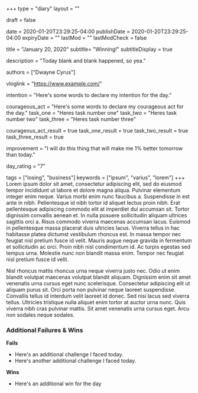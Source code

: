 +++
type = "diary"
layout = ""

draft = false

date = 2020-01-20T23:29:25-04:00
publishDate = 2020-01-20T23:29:25-04:00
expiryDate = ""
lastMod = ""
lastModCheck = false

title = "January 20, 2020"
subtitle= "Winning!"
subtitleDisplay = true

description = "Today blank and blank happened, so yea."

authors = ["Dwayne Cyrus"]

vloglink = "https://www.example.com/"

intention = "Here's some words to declare my intention for the day."

courageous_act = "Here's some words to declare my courageous act for the day."
task_one = "Heres task number one"
task_two = "Heres task number two"
task_three = "Heres task number three"

courageous_act_result = true
task_one_result = true
task_two_result = true
task_three_result = true

improvement = "I will do this thing that will make me 1% better tomorrow than today."

day_rating = "7"

tags = ["losing", "business"]
keywords = ["ipsum", "varius", "lorem"]
+++
Lorem ipsum dolor sit amet, consectetur adipiscing elit, sed do eiusmod tempor incididunt ut labore et dolore magna aliqua. Pulvinar elementum integer enim neque. Varius morbi enim nunc faucibus a. Suspendisse in est ante in nibh. Pellentesque id nibh tortor id aliquet lectus proin nibh. Erat pellentesque adipiscing commodo elit at imperdiet dui accumsan sit. Tortor dignissim convallis aenean et. In nulla posuere sollicitudin aliquam ultrices sagittis orci a. Risus commodo viverra maecenas accumsan lacus. Euismod in pellentesque massa placerat duis ultricies lacus. Viverra tellus in hac habitasse platea dictumst vestibulum rhoncus est. In massa tempor nec feugiat nisl pretium fusce id velit. Mauris augue neque gravida in fermentum et sollicitudin ac orci. Proin nibh nisl condimentum id. Ac turpis egestas sed tempus urna. Molestie nunc non blandit massa enim. Tempor nec feugiat nisl pretium fusce id velit.

Nisl rhoncus mattis rhoncus urna neque viverra justo nec. Odio ut enim blandit volutpat maecenas volutpat blandit aliquam. Dignissim enim sit amet venenatis urna cursus eget nunc scelerisque. Consectetur adipiscing elit ut aliquam purus sit. Orci porta non pulvinar neque laoreet suspendisse. Convallis tellus id interdum velit laoreet id donec. Sed nisi lacus sed viverra tellus. Ultricies tristique nulla aliquet enim tortor at auctor urna nunc. Quis viverra nibh cras pulvinar mattis. Sit amet venenatis urna cursus eget. Arcu non sodales neque sodales.

### Additional Failures & Wins
**Fails**
- Here's an additional challenge I faced today.
- Here's another additional challenge I faced today.

**Wins**
- Here's an additional win for the day
